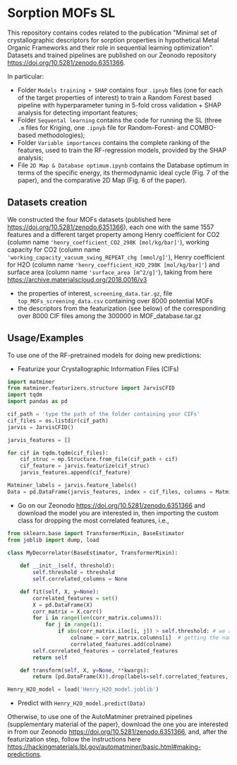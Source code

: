 # Sorption MOFs SL

This repository contains codes related to the publication "Minimal set of crystallographic descriptors for sorption properties in
hypothetical Metal Organic Frameworks and their role in sequential learning
optimization". Datasets and trained pipelines are published on our Zeonodo repository https://doi.org/10.5281/zenodo.6351366. 

In particular:
* Folder ```Models training + SHAP``` contains four ```.ipnyb``` files (one for each of the target properties of interest) to train a Random Forest based pipeline with hyperparameter tuning in 5-fold cross validation + SHAP analysis for detecting important features;
* Folder ```Sequental learning``` contains the code for running the SL (three ```.m``` files for Kriging, one ```.ipnyb``` file for Random-Forest- and COMBO-based methodologies);
* Folder ```Variable importances``` contains the complete ranking of the features, used to train the RF-regression models, provided by the SHAP analysis;
* File ```2D Map & Database optimum.ipynb``` contains the Database optimum in terms of the specific energy, its thermodynamic ideal cycle (Fig. 7 of the paper), and the comparative 2D Map (Fig. 6 of the paper).

## Datasets creation
We constructed the four MOFs datasets (published here https://doi.org/10.5281/zenodo.6351366), each one with the same 1557 features and a different target property among Henry coefficient for CO2 (column name ```'henry_coefficient_CO2_298K [mol/kg/bar]'```), working capacity for CO2 (column name ```'working_capacity_vacuum_swing_REPEAT_chg [mmol/g]'```), Henry coefficient for H2O (column name ```'henry_coefficient_H2O_298K [mol/kg/bar]'```) and surface area (column name ```'surface_area [m^2/g]'```), taking from here https://archive.materialscloud.org/2018.0016/v3
* the properties of interest, ```screening_data.tar.gz```, file ```top_MOFs_screening_data.csv``` containing over 8000 potential MOFs
* the descriptors from the featurization (see below) of the corresponding over 8000 CIF files among the 300000 in MOF_database.tar.gz

## Usage/Examples

To use one of the RF-pretrained models for doing new predictions:

* Featurize your Crystallographic Information Files (CIFs)

```python
import matminer
from matminer.featurizers.structure import JarvisCFID
import tqdm
import pandas as pd

cif_path = 'type the path of the folder containing your CIFs'
cif_files = os.listdir(cif_path) 
jarvis = JarvisCFID()

jarvis_features = []

for cif in tqdm.tqdm(cif_files):
    cif_struc = mp.Structure.from_file(cif_path + cif)
    cif_feature = jarvis.featurize(cif_struc)
    jarvis_features.append(cif_feature)

Matminer_labels = jarvis.feature_labels()
Data = pd.DataFrame(jarvis_features, index = cif_files, columns = Matminer_labels)
```
* Go on our Zeonodo https://doi.org/10.5281/zenodo.6351366 and download the model you are interested in, then importing the custom class for dropping the most correlated features, i.e.,

```python
from sklearn.base import TransformerMixin, BaseEstimator
from joblib import dump, load

class MyDecorrelator(BaseEstimator, TransformerMixin): 
    
    def __init__(self, threshold):
        self.threshold = threshold
        self.correlated_columns = None

    def fit(self, X, y=None):
        correlated_features = set()  
        X = pd.DataFrame(X)
        corr_matrix = X.corr()
        for i in range(len(corr_matrix.columns)):
            for j in range(i):
                if abs(corr_matrix.iloc[i, j]) > self.threshold: # we are interested in absolute coeff value
                    colname = corr_matrix.columns[i]  # getting the name of column
                    correlated_features.add(colname)
        self.correlated_features = correlated_features
        return self

    def transform(self, X, y=None, **kwargs):
        return (pd.DataFrame(X)).drop(labels=self.correlated_features, axis=1)

Henry_H2O_model = load('Henry_H2O_model.joblib')
```

* Predict with ```Henry_H2O_model.predict(Data)```

Otherwise, to use one of the AutoMatminer pretrained pipelines (supplementary material of the paper), download the one you are
interested in from our Zeonodo https://doi.org/10.5281/zenodo.6351366, and, after the featurization step, follow the instructions here https://hackingmaterials.lbl.gov/automatminer/basic.html#making-predictions.
